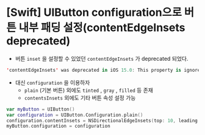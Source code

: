 # [Swift] UIButton configuration으로 버튼 내부 패딩 설정(contentEdgeInsets deprecated)

- 버튼 `inset` 을 설정할 수 있었던 `contentEdgeInsets` 가 deprecated 되었다.

``` swift
'contentEdgeInsets' was deprecated in iOS 15.0: This property is ignored when using UIButtonConfiguration
```

- 대신 `configuration` 을 이용하자
  - `plain` (기본 버튼) 외에도 `tinted` , `gray` , `filled` 등 존재
  - `contentsInsets` 외에도 기타 버튼 속성 설정 가능

```swift
var myButton = UIButton()
var configuration = UIButton.Configuration.plain()
configuration.contentInsets = NSDirectionalEdgeInsets(top: 10, leading: 10, bottom: 10, trailing: 10)
myButton.configuration = configuration
```